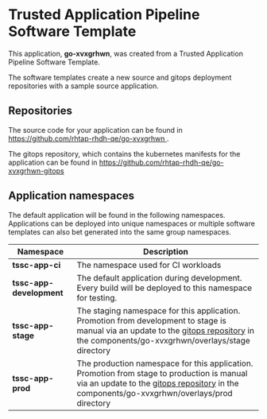 # Trusted Application Pipeline Software Template

This application, **go-xvxgrhwn**, was created from a Trusted Application Pipeline Software Template.

The software templates create a new source and gitops deployment repositories with a sample source application. 

## Repositories

The source code for your application can be found in [https://github.com/rhtap-rhdh-qe/go-xvxgrhwn ](https://github.com/rhtap-rhdh-qe/go-xvxgrhwn ).
 
The gitops repository, which contains the kubernetes manifests for the application can be found in 
[https://github.com/rhtap-rhdh-qe/go-xvxgrhwn-gitops ](https://github.com/rhtap-rhdh-qe/go-xvxgrhwn-gitops ) 

## Application namespaces 

The default application will be found in the following namespaces. Applications can be deployed into unique namespaces or multiple software templates can also bet generated into the same group namespaces.  

|  Namespace   |  Description   |  
| -------- | -------- |
| **tssc-app-ci** | The namespace used for CI workloads |
| **tssc-app-development** | The default application during development. Every build will be deployed to this namespace for testing. |
| **tssc-app-stage** | The staging namespace for this application. Promotion from development to stage is manual via an update to the [gitops repository](https://github.com/rhtap-rhdh-qe/go-xvxgrhwn-gitops ) in the components/go-xvxgrhwn/overlays/stage directory |
| **tssc-app-prod** | The production namespace for this application. Promotion from stage to production is manual via an update to the [gitops repository](https://github.com/rhtap-rhdh-qe/go-xvxgrhwn-gitops ) in the components/go-xvxgrhwn/overlays/prod directory |